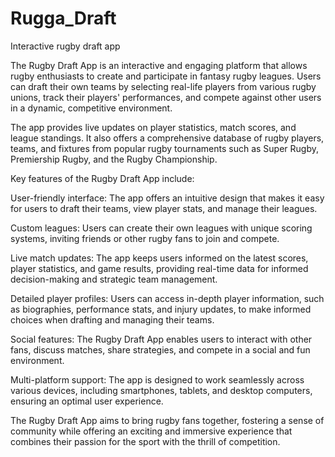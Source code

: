 # Rugga_Draft
Interactive rugby draft app 

The Rugby Draft App is an interactive and engaging platform that allows rugby enthusiasts to create and participate in fantasy rugby leagues. Users can draft their own teams by selecting real-life players from various rugby unions, track their players' performances, and compete against other users in a dynamic, competitive environment.

The app provides live updates on player statistics, match scores, and league standings. It also offers a comprehensive database of rugby players, teams, and fixtures from popular rugby tournaments such as Super Rugby, Premiership Rugby, and the Rugby Championship.

Key features of the Rugby Draft App include:

User-friendly interface: The app offers an intuitive design that makes it easy for users to draft their teams, view player stats, and manage their leagues.

Custom leagues: Users can create their own leagues with unique scoring systems, inviting friends or other rugby fans to join and compete.

Live match updates: The app keeps users informed on the latest scores, player statistics, and game results, providing real-time data for informed decision-making and strategic team management.

Detailed player profiles: Users can access in-depth player information, such as biographies, performance stats, and injury updates, to make informed choices when drafting and managing their teams.

Social features: The Rugby Draft App enables users to interact with other fans, discuss matches, share strategies, and compete in a social and fun environment.

Multi-platform support: The app is designed to work seamlessly across various devices, including smartphones, tablets, and desktop computers, ensuring an optimal user experience.

The Rugby Draft App aims to bring rugby fans together, fostering a sense of community while offering an exciting and immersive experience that combines their passion for the sport with the thrill of competition.

